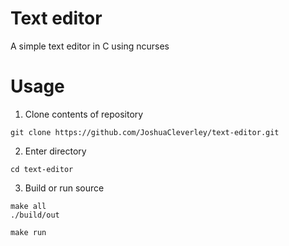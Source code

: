 # Text editor

A simple text editor in C using ncurses

# Usage

1. Clone contents of repository
```Shell
git clone https://github.com/JoshuaCleverley/text-editor.git
```

2. Enter directory
```Shell
cd text-editor
```

3. Build or run source
```Shell
make all 
./build/out

make run
```
